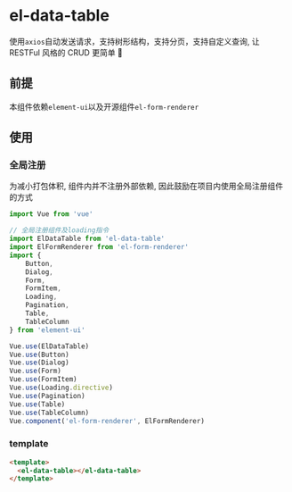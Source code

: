 # el-data-table

使用`axios`自动发送请求，支持树形结构，支持分页，支持自定义查询, 让 RESTFul 风格的 CRUD 更简单 👏

## 前提

本组件依赖`element-ui`以及开源组件`el-form-renderer`

## 使用

### 全局注册

为减小打包体积, 组件内并不注册外部依赖, 因此鼓励在项目内使用全局注册组件的方式

```js
import Vue from 'vue'

// 全局注册组件及loading指令
import ElDataTable from 'el-data-table'
import ElFormRenderer from 'el-form-renderer'
import {
    Button,
    Dialog,
    Form,
    FormItem,
    Loading,
    Pagination,
    Table,
    TableColumn
} from 'element-ui'

Vue.use(ElDataTable)
Vue.use(Button)
Vue.use(Dialog)
Vue.use(Form)
Vue.use(FormItem)
Vue.use(Loading.directive)
Vue.use(Pagination)
Vue.use(Table)
Vue.use(TableColumn)
Vue.component('el-form-renderer', ElFormRenderer)
```

### template

```html
<template>
  <el-data-table></el-data-table>
</template>
```


